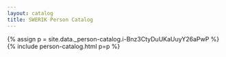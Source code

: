 ```yaml
---
layout: catalog
title: SWERIK Person Catalog
---
```

{% assign p = site.data._person-catalog.i-Bnz3CtyDuUKaUuyY26aPwP %}
{% include person-catalog.html p=p %}

